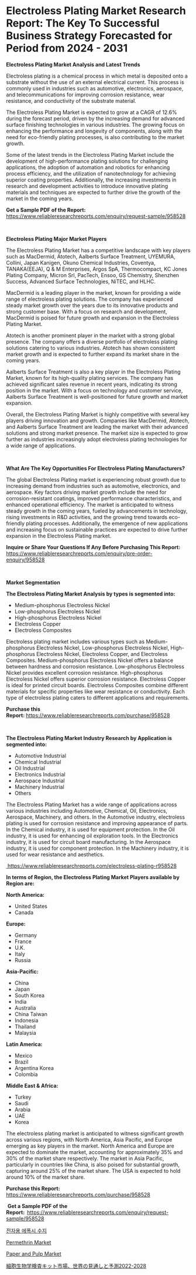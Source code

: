 <p><h1>Electroless Plating Market Research Report: The Key To Successful Business Strategy Forecasted for Period from 2024 - 2031</h1></p><p><strong>Electroless Plating Market Analysis and Latest Trends</strong></p>
<p><p>Electroless plating is a chemical process in which metal is deposited onto a substrate without the use of an external electrical current. This process is commonly used in industries such as automotive, electronics, aerospace, and telecommunications for improving corrosion resistance, wear resistance, and conductivity of the substrate material.</p><p>The Electroless Plating Market is expected to grow at a CAGR of 12.6% during the forecast period, driven by the increasing demand for advanced surface finishing technologies in various industries. The growing focus on enhancing the performance and longevity of components, along with the need for eco-friendly plating processes, is also contributing to the market growth.</p><p>Some of the latest trends in the Electroless Plating Market include the development of high-performance plating solutions for challenging applications, the adoption of automation and robotics for enhancing process efficiency, and the utilization of nanotechnology for achieving superior coating properties. Additionally, the increasing investments in research and development activities to introduce innovative plating materials and techniques are expected to further drive the growth of the market in the coming years.</p></p>
<p><strong>Get a Sample PDF of the Report:&nbsp;</strong> <a href="https://www.reliableresearchreports.com/enquiry/request-sample/958528">https://www.reliableresearchreports.com/enquiry/request-sample/958528</a></p>
<p>&nbsp;</p>
<p><strong>Electroless Plating Major Market Players</strong></p>
<p><p>The Electroless Plating Market has a competitive landscape with key players such as MacDermid, Atotech, Aalberts Surface Treatment, UYEMURA, Collini, Japan Kanigen, Okuno Chemical Industries, Coventya, TANAKA(EEJA), Q & M Enterprises, Argos SpA, Thermocompact, KC Jones Plating Company, Micron Srl, PacTech, Ensoo, GS Chemistry, Shenzhen Success, Advanced Surface Technologies, NiTEC, and HLHC.</p><p>MacDermid is a leading player in the market, known for providing a wide range of electroless plating solutions. The company has experienced steady market growth over the years due to its innovative products and strong customer base. With a focus on research and development, MacDermid is poised for future growth and expansion in the Electroless Plating Market.</p><p>Atotech is another prominent player in the market with a strong global presence. The company offers a diverse portfolio of electroless plating solutions catering to various industries. Atotech has shown consistent market growth and is expected to further expand its market share in the coming years.</p><p>Aalberts Surface Treatment is also a key player in the Electroless Plating Market, known for its high-quality plating services. The company has achieved significant sales revenue in recent years, indicating its strong position in the market. With a focus on technology and customer service, Aalberts Surface Treatment is well-positioned for future growth and market expansion.</p><p>Overall, the Electroless Plating Market is highly competitive with several key players driving innovation and growth. Companies like MacDermid, Atotech, and Aalberts Surface Treatment are leading the market with their advanced solutions and strong market presence. The market size is expected to grow further as industries increasingly adopt electroless plating technologies for a wide range of applications.</p></p>
<p>&nbsp;</p>
<p><strong>What Are The Key Opportunities For Electroless Plating Manufacturers?</strong></p>
<p><p>The global Electroless Plating market is experiencing robust growth due to increasing demand from industries such as automotive, electronics, and aerospace. Key factors driving market growth include the need for corrosion-resistant coatings, improved performance characteristics, and enhanced operational efficiency. The market is anticipated to witness steady growth in the coming years, fueled by advancements in technology, rising investments in R&D activities, and the growing trend towards eco-friendly plating processes. Additionally, the emergence of new applications and increasing focus on sustainable practices are expected to drive further expansion in the Electroless Plating market.</p></p>
<p><strong>Inquire or Share Your Questions If Any Before Purchasing This Report:</strong> <a href="https://www.reliableresearchreports.com/enquiry/pre-order-enquiry/958528">https://www.reliableresearchreports.com/enquiry/pre-order-enquiry/958528</a></p>
<p>&nbsp;</p>
<p><strong>Market Segmentation</strong></p>
<p><strong>The Electroless Plating Market Analysis by types is segmented into:</strong></p>
<p><ul><li>Medium-phosphorus Electroless Nickel</li><li>Low-phosphorus Electroless Nickel</li><li>High-phosphorus Electroless Nickel</li><li>Electroless Copper</li><li>Electroless Composites</li></ul></p>
<p><p>Electroless plating market includes various types such as Medium-phosphorus Electroless Nickel, Low-phosphorus Electroless Nickel, High-phosphorus Electroless Nickel, Electroless Copper, and Electroless Composites. Medium-phosphorus Electroless Nickel offers a balance between hardness and corrosion resistance. Low-phosphorus Electroless Nickel provides excellent corrosion resistance. High-phosphorus Electroless Nickel offers superior corrosion resistance. Electroless Copper is ideal for printed circuit boards. Electroless Composites combine different materials for specific properties like wear resistance or conductivity. Each type of electroless plating caters to different applications and requirements.</p></p>
<p><strong>Purchase this Report:&nbsp;</strong><a href="https://www.reliableresearchreports.com/purchase/958528">https://www.reliableresearchreports.com/purchase/958528</a></p>
<p>&nbsp;</p>
<p><strong>The Electroless Plating Market Industry Research by Application is segmented into:</strong></p>
<p><ul><li>Automotive Industrial</li><li>Chemical Industrial</li><li>Oil Industrial</li><li>Electronics Industrial</li><li>Aerospace Industrial</li><li>Machinery Industrial</li><li>Others</li></ul></p>
<p><p>The Electroless Plating Market has a wide range of applications across various industries including Automotive, Chemical, Oil, Electronics, Aerospace, Machinery, and others. In the Automotive industry, electroless plating is used for corrosion resistance and improving appearance of parts. In the Chemical industry, it is used for equipment protection. In the Oil industry, it is used for enhancing oil exploration tools. In the Electronics industry, it is used for circuit board manufacturing. In the Aerospace industry, it is used for component protection. In the Machinery industry, it is used for wear resistance and aesthetics.</p></p>
<p><a href="https://www.reliableresearchreports.com/electroless-plating-r958528">&nbsp;https://www.reliableresearchreports.com/electroless-plating-r958528</a></p>
<p><strong>In terms of Region, the Electroless Plating Market Players available by Region are:</strong></p>
<p>
    <p> <strong> North America: </strong>
        <ul>
            <li>United States</li>
            <li>Canada</li>
        </ul>
        </p> 
    <p> <strong> Europe: </strong>
        <ul>
            <li>Germany</li>
            <li>France</li>
            <li>U.K.</li>
            <li>Italy</li>
            <li>Russia</li>
        </ul>
        </p> 
    <p> <strong> Asia-Pacific: </strong>
        <ul>
            <li>China</li>
            <li>Japan</li>
            <li>South Korea</li>
            <li>India</li>
            <li>Australia</li>
            <li>China Taiwan</li>
            <li>Indonesia</li>
            <li>Thailand</li>
            <li>Malaysia</li>
        </ul>
        </p> 
    <p> <strong> Latin America: </strong>
        <ul>
            <li>Mexico</li>
            <li>Brazil</li>
            <li>Argentina Korea</li>
            <li>Colombia</li>
        </ul>
        </p> 
    <p> <strong> Middle East & Africa: </strong>
        <ul>
            <li>Turkey</li>
            <li>Saudi</li>
            <li>Arabia</li>
            <li>UAE</li>
            <li>Korea</li>
        </ul>
    </p>
    </p>
<p><p>The electroless plating market is anticipated to witness significant growth across various regions, with North America, Asia Pacific, and Europe emerging as key players in the market. North America and Europe are expected to dominate the market, accounting for approximately 35% and 30% of the market share respectively. The market in Asia Pacific, particularly in countries like China, is also poised for substantial growth, capturing around 25% of the market share. The USA is expected to hold around 10% of the market share.</p></p>
<p><strong>Purchase this Report: </strong><a href="https://www.reliableresearchreports.com/purchase/958528">https://www.reliableresearchreports.com/purchase/958528</a></p>
<p>&nbsp;<strong>Get a Sample PDF of the Report:&nbsp;&nbsp;</strong><a href="https://www.reliableresearchreports.com/enquiry/request-sample/958528">https://www.reliableresearchreports.com/enquiry/request-sample/958528</a></p>
<p><strong></strong></p>
<p><p><a href="https://github.com/shade463/Market-Research-Report-List-1/blob/main/4592029119443.md">전자용 에폭시 수지</a></p><p><a href="https://github.com/maudAbbott7/Market-Research-Report-List-1/blob/main/permethrin-market.md">Permethrin Market</a></p><p><a href="https://github.com/mancsybtousav/Market-Research-Report-List-3/blob/main/paper-and-pulp-market.md">Paper and Pulp Market</a></p><p><a href="https://github.com/BrionnaBoyle/Market-Research-Report-List-1/blob/main/9662862131016.md">細胞生物学検査キット市場、世界の見通しと予測2022-2028</a></p></p>
